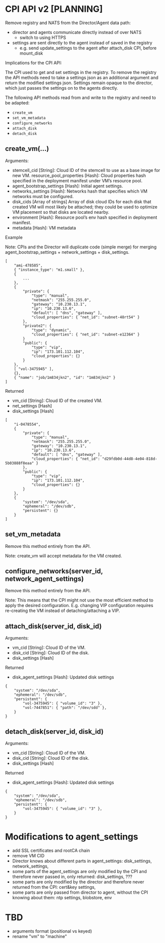 # CPI API v2 [PLANNING]

Remove registry and NATS from the Director/Agent data path:

- director and agents communicate directly instead of over NATS
  - switch to using HTTPS
- settings are sent directly to the agent instead of saved in the registry
  - e.g. send update_settings to the agent after attach_disk CPI, before mount_disk

Implications for the CPI API:

The CPI used to get and set settings in the registry. To remove the registry the API methods need to take a settings json as an additional argument and return the modified settings json. Settings remain opaque to the director, which just passes the settings on to the agents directly.

The following API methods read from and write to the registry and need to be adapted:

- `create_vm`
- `set_vm_metadata`
- `configure_networks`
- `attach_disk`
- `detach_disk`

## create_vm(...)

Arguments:

- stemcell_cid [String]: Cloud ID of the stemcell to use as a base image for new VM.
resource_pool_properties [Hash]: Cloud properties hash specified in the deployment manifest under VM’s resource pool.
- agent_bootstrap_settings [Hash]: Initial agent settings.
- networks_settings [Hash]: Networks hash that specifies which VM networks must be configured.
- disk_cids [Array of strings] Array of disk cloud IDs for each disk that created VM will most likely be attached; they could be used to optimize VM placement so that disks are located nearby.
- environment [Hash]: Resource pool’s env hash specified in deployment manifest.
- metadata [Hash]: VM metadata

Example

Note: CPIs and the Director will duplicate code (simple merge) for merging agent_bootstrap_settings + network_settings + disk_settings.

```
[
    "ami-478585",
    { "instance_type": "m1.small" },
    {
        ...
    },
    {
        "private": {
            "type": "manual",
            "netmask": "255.255.255.0",
            "gateway": "10.230.13.1",
            "ip": "10.230.13.6",
            "default": [ "dns", "gateway" ],
            "cloud_properties": { "net_id": "subnet-48rt54" }
        },
        "private2": {
            "type": "dynamic",
            "cloud_properties": { "net_id": "subnet-e12364" }
        }
        "public": {
            "type": "vip",
            "ip": "173.101.112.104",
            "cloud_properties": {}
        }
    },
    [ "vol-3475945" ],
    {},
    { "name": "job/1m834jkn2", "id": "1m834jkn2" }
]
```

Returned

- vm_cid [String]: Cloud ID of the created VM.
- net_settings [Hash]
- disk_settings [Hash]

```
[
	"i-0478554",
	{
        "private": {
            "type": "manual",
            "netmask": "255.255.255.0",
            "gateway": "10.230.13.1",
            "ip": "10.230.13.6",
            "default": [ "dns", "gateway" ],
            "cloud_properties": { "net_id": "d29fdb0d-44d8-4e04-818d-5b03888f8eaa" }
        },
        "public": {
            "type": "vip",
            "ip": "173.101.112.104",
            "cloud_properties": {}
        }
    },
	{
        "system": "/dev/sda",
        "ephemeral": "/dev/sdb",
        "persistent": {}
    }
]
```

## set_vm_metadata

Remove this method entirely from the API.

Note: create_vm will accept metadata for the VM created.

## configure_networks(server_id, network_agent_settings)

Remove this method entirely from the API.

Note: This means that the CPI might not use the most efficient method to apply the desired configuration. E.g. changing VIP configuration requires re-creating the VM instead of detaching/attaching a VIP.

## attach_disk(server_id, disk_id)

Arguments:

- vm_cid [String]: Cloud ID of the VM.
- disk_cid [String]: Cloud ID of the disk.
- disk_settings [Hash]

Returned

- disk_agent_settings [Hash]: Updated disk settings

```
{
	"system": "/dev/sda",
	"ephemeral": "/dev/sdb",
	"persistent": {
	    "vol-3475945": { "volume_id": "3" },
	    "vol-7447851": { "path": "/dev/sdd" },
	}
}
```


## detach_disk(server_id, disk_id)

Arguments:

- vm_cid [String]: Cloud ID of the VM.
- disk_cid [String]: Cloud ID of the disk.
- disk_settings [Hash]

Returned

- disk_agent_settings [Hash]: Updated disk settings

```
{
	"system": "/dev/sda",
	"ephemeral": "/dev/sdb",
	"persistent": {
	    "vol-3475945": { "volume_id": "3" },
	}
}
```

# Modifications to agent_settings

- add SSL certificates and rootCA chain
- remove VM CID
- Director knows about different parts in agent_settings: disk_settings, network_settings,
- some parts of the agent_settings are only modified by the CPI and therefore never passed in, only returned: disk_settings, ???
- some parts are only modified by the director and therefore never returned from the CPI: cert&key settings,
- some parts are only passed from director to agent, without the CPI knowing about them: ntp settings, blobstore, env

# TBD

- arguments format (positional vs keyed)
- rename "vm" to "machine"
